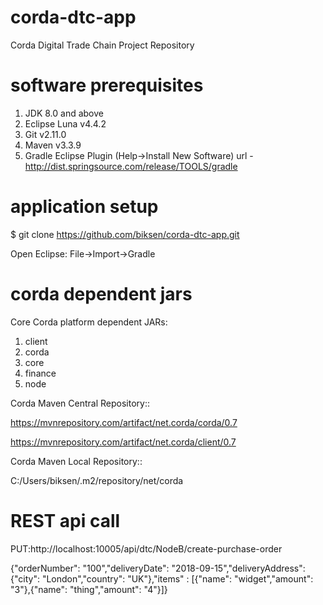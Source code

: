 # corda-dtc-app
Corda Digital Trade Chain Project Repository

# software prerequisites
1. JDK 8.0 and above
2. Eclipse Luna v4.4.2
3. Git v2.11.0
4. Maven v3.3.9
5. Gradle Eclipse Plugin (Help->Install New Software) url - http://dist.springsource.com/release/TOOLS/gradle

# application setup
$ git clone https://github.com/biksen/corda-dtc-app.git

Open Eclipse:
File->Import->Gradle

# corda dependent jars
Core Corda platform dependent JARs: 
1. client 
2. corda 
3. core 
4. finance 
5. node

Corda Maven Central Repository::

https://mvnrepository.com/artifact/net.corda/corda/0.7 

https://mvnrepository.com/artifact/net.corda/client/0.7

Corda Maven Local Repository::

C:/Users/biksen/.m2/repository/net/corda

# REST api call

PUT:http://localhost:10005/api/dtc/NodeB/create-purchase-order

{"orderNumber": "100","deliveryDate": "2018-09-15","deliveryAddress": {"city": "London","country": "UK"},"items" : [{"name": "widget","amount": "3"},{"name": "thing","amount": "4"}]}
